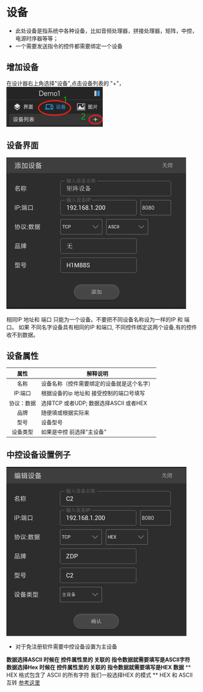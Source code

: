 # 设备



- 此处设备是指系统中各种设备，比如音频处理器，拼接处理器，矩阵，中控，电源时序器等等；
- 一个需要发送指令的控件都需要绑定一个设备


## 增加设备  

在设计器右上角选择"设备",点击设备列表的 "+"，    
![增加设备](../images/device/1adddevice.png "增加设备") 

## 设备界面

![设备](../images/device/2adddevice.png "设备") 

相同IP 地址和 端口 只能为一个设备。不要把不同设备名称设为一样的IP 和 端口。
如果 不同名字设备具有相同的IP 和端口, 不同控件绑定这两个设备,有的控件收不到数据。

## 设备属性

|属性|解释说明|
|:------:|-----|
| 名称  | 设备名称（控件需要绑定的设备就是这个名字） |
| IP:端口  | 根据设备的ip 地址和 接受控制的端口号填写 |
| 协议：数据  | 选择TCP 或者UDP; 数据选择ASCII 或者HEX |
| 品牌  | 随便填或根据实际来 |
| 型号  | 设备型号 |
| 设备类型 | 如果是中控 前选择“主设备”|

## 中控设备设置例子
![设备](../images/device/3adddevice.png "设备") 
- 对于免注册软件需要中控设备设置为主设备


**数据选择ASCII 时候在 控件属性里的 关联的 指令数据就需要填写是ASCII字符**   
**数据选择Hex 时候在 控件属性里的 关联的 指令数据就需要填写是HEX 数据**
** HEX 格式包含了 ASCII 的所有字符 我们一般选择HEX 的模式 **
HEX 和 ASCII 互转 [参考这里](https://coding.tools/cn/ascii-to-hex)

